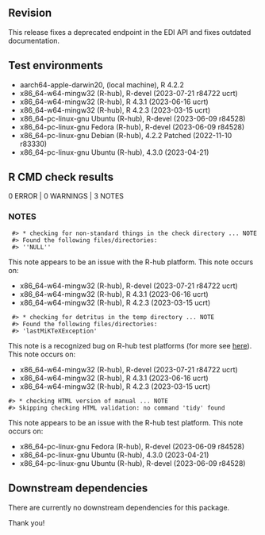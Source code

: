 ## Revision
This release fixes a deprecated endpoint in the EDI API and fixes outdated 
documentation.


## Test environments
* aarch64-apple-darwin20, (local machine), R 4.2.2
* x86_64-w64-mingw32 (R-hub), R-devel (2023-07-21 r84722 ucrt)
* x86_64-w64-mingw32 (R-hub), R 4.3.1 (2023-06-16 ucrt)
* x86_64-w64-mingw32 (R-hub), R 4.2.3 (2023-03-15 ucrt)
* x86_64-pc-linux-gnu Ubuntu (R-hub), R-devel (2023-06-09 r84528)
* x86_64-pc-linux-gnu Fedora (R-hub), R-devel (2023-06-09 r84528)
* x86_64-pc-linux-gnu Debian (R-hub), 4.2.2 Patched (2022-11-10 r83330)
* x86_64-pc-linux-gnu Ubuntu (R-hub), 4.3.0 (2023-04-21)


## R CMD check results
0 ERROR | 0 WARNINGS | 3 NOTES

### NOTES

```
 #> * checking for non-standard things in the check directory ... NOTE
 #> Found the following files/directories:
 #> ''NULL''
```
This note appears to be an issue with the R-hub platform. This note occurs on:

* x86_64-w64-mingw32 (R-hub), R-devel (2023-07-21 r84722 ucrt)
* x86_64-w64-mingw32 (R-hub), R 4.3.1 (2023-06-16 ucrt)
* x86_64-w64-mingw32 (R-hub), R 4.2.3 (2023-03-15 ucrt)

```
 #> * checking for detritus in the temp directory ... NOTE
 #> Found the following files/directories:
 #> 'lastMiKTeXException'
```
This note is a recognized bug on R-hub test platforms (for more 
see [here](https://github.com/r-hub/rhub/issues/560)). This note occurs on:

* x86_64-w64-mingw32 (R-hub), R-devel (2023-07-21 r84722 ucrt)
* x86_64-w64-mingw32 (R-hub), R 4.3.1 (2023-06-16 ucrt)
* x86_64-w64-mingw32 (R-hub), R 4.2.3 (2023-03-15 ucrt)
  
```
#> * checking HTML version of manual ... NOTE
#> Skipping checking HTML validation: no command 'tidy' found
```
This note appears to be an issue with the R-hub test platform. This note occurs 
on:

* x86_64-pc-linux-gnu Fedora (R-hub), R-devel (2023-06-09 r84528)
* x86_64-pc-linux-gnu Ubuntu (R-hub), 4.3.0 (2023-04-21)
* x86_64-pc-linux-gnu Ubuntu (R-hub), R-devel (2023-06-09 r84528)


## Downstream dependencies
There are currently no downstream dependencies for this package.

Thank you!
